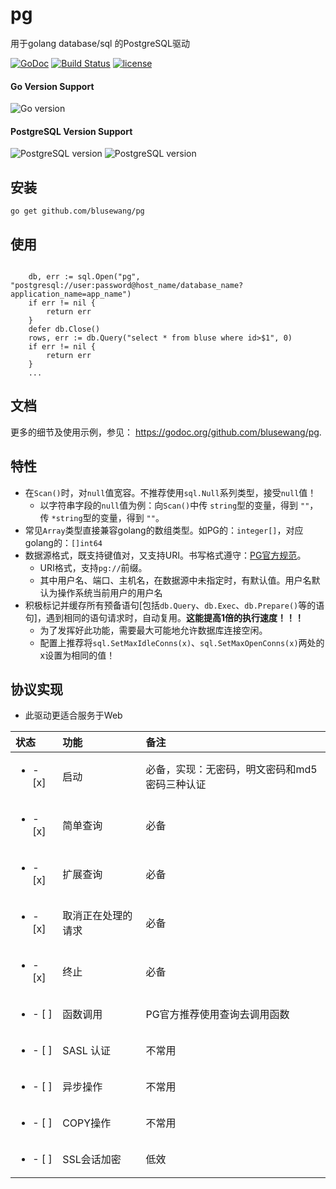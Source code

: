 # pg
用于golang database/sql 的PostgreSQL驱动

[![GoDoc](https://godoc.org/github.com/blusewang/pg?status.svg)](https://godoc.org/github.com/blusewang/pg)
[![Build Status](https://travis-ci.org/blusewang/pg.svg?branch=master)](https://travis-ci.org/blusewang/pg)
[![license](http://img.shields.io/badge/license-MIT-red.svg?style=flat)](https://github.com/blusewang/pg/blob/master/LICENSE)

#### Go Version Support
![Go version](https://img.shields.io/badge/Go-1.11-brightgreen.svg)

#### PostgreSQL Version Support
![PostgreSQL version](https://img.shields.io/badge/PostgreSQL-10.5-brightgreen.svg)
![PostgreSQL version](https://img.shields.io/badge/PostgreSQL-11.1-brightgreen.svg)


## 安装

	go get github.com/blusewang/pg

## 使用
```golang

	db, err := sql.Open("pg", "postgresql://user:password@host_name/database_name?application_name=app_name")
	if err != nil {
		return err
	}
	defer db.Close()
	rows, err := db.Query("select * from bluse where id>$1", 0)
	if err != nil {
		return err
	}
	...

```

## 文档

更多的细节及使用示例，参见： <https://godoc.org/github.com/blusewang/pg>.


## 特性

* 在`Scan()`时，对`null`值宽容。不推荐使用`sql.Null`系列类型，接受`null`值！
   * 以字符串字段的`null`值为例：向`Scan()`中传 `string`型的变量，得到 `""`，传 `*string`型的变量，得到 `""`。
* 常见`Array`类型直接兼容golang的数组类型。如PG的：`integer[]`，对应golang的：`[]int64`
* 数据源格式，既支持键值对，又支持URI。书写格式遵守：[PG官方规范](https://www.postgresql.org/docs/10/libpq-connect.html#LIBPQ-CONNSTRING)。
   * URI格式，支持`pg://`前缀。
   * 其中用户名、端口、主机名，在数据源中未指定时，有默认值。用户名默认为操作系统当前用户的用户名
* 积极标记并缓存所有预备语句[包括`db.Query`、`db.Exec`、`db.Prepare()`等的语句]，遇到相同的语句请求时，自动复用。**这能提高1倍的执行速度！！！**
   * 为了发挥好此功能，需要最大可能地允许数据库连接空闲。
   * 配置上推荐将`sql.SetMaxIdleConns(x)`、`sql.SetMaxOpenConns(x)`两处的x设置为相同的值！

## 协议实现
- 此驱动更适合服务于Web

| 状态   | 功能 | 备注 |
| :---- | :---- | :---- |
| <ul><li>- [x] </li></ul> | 启动 | 必备，实现：无密码，明文密码和md5密码三种认证 |
| <ul><li>- [x] </li></ul> | 简单查询 | 必备 |
| <ul><li>- [x] </li></ul> | 扩展查询 | 必备 |
| <ul><li>- [x] </li></ul> | 取消正在处理的请求 | 必备 |
| <ul><li>- [x] </li></ul> | 终止 | 必备 |
| <ul><li>- [ ] </li></ul> | 函数调用 | PG官方推荐使用查询去调用函数 |
| <ul><li>- [ ] </li></ul> | SASL 认证 | 不常用 |
| <ul><li>- [ ] </li></ul> | 异步操作 | 不常用 |
| <ul><li>- [ ] </li></ul> | COPY操作 | 不常用 |
| <ul><li>- [ ] </li></ul> | SSL会话加密 | 低效 |
